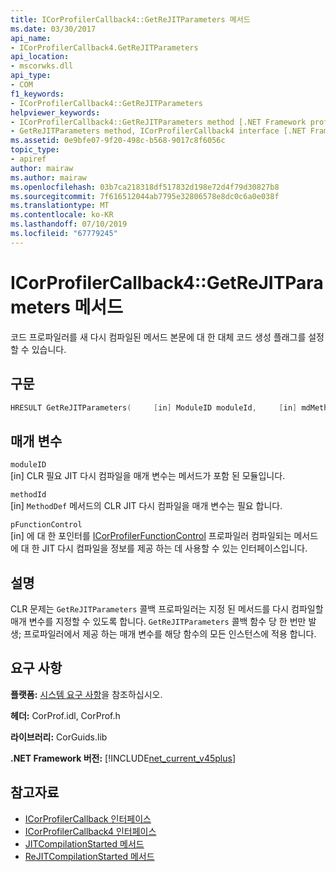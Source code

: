 ```yaml
---
title: ICorProfilerCallback4::GetReJITParameters 메서드
ms.date: 03/30/2017
api_name:
- ICorProfilerCallback4.GetReJITParameters
api_location:
- mscorwks.dll
api_type:
- COM
f1_keywords:
- ICorProfilerCallback4::GetReJITParameters
helpviewer_keywords:
- ICorProfilerCallback4::GetReJITParameters method [.NET Framework profiling]
- GetReJITParameters method, ICorProfilerCallback4 interface [.NET Framework profiling]
ms.assetid: 0e9bfe07-9f20-498c-b568-9017c8f6056c
topic_type:
- apiref
author: mairaw
ms.author: mairaw
ms.openlocfilehash: 03b7ca218318df517832d198e72d4f79d30827b8
ms.sourcegitcommit: 7f616512044ab7795e32806578e8dc0c6a0e038f
ms.translationtype: MT
ms.contentlocale: ko-KR
ms.lasthandoff: 07/10/2019
ms.locfileid: "67779245"
---
```

# <a name="icorprofilercallback4getrejitparameters-method"></a>ICorProfilerCallback4::GetReJITParameters 메서드
코드 프로파일러를 새 다시 컴파일된 메서드 본문에 대 한 대체 코드 생성 플래그를 설정할 수 있습니다.  
  
## <a name="syntax"></a>구문  
  
```cpp  
HRESULT GetReJITParameters(     [in] ModuleID moduleId,     [in] mdMethodDef methodId,     [in] ICorProfilerFunctionControl *pFunctionControl);  
```  
  
## <a name="parameters"></a>매개 변수  
 `moduleID`  
 [in] CLR 필요 JIT 다시 컴파일을 매개 변수는 메서드가 포함 된 모듈입니다.  
  
 `methodId`  
 [in] `MethodDef` 메서드의 CLR JIT 다시 컴파일을 매개 변수는 필요 합니다.  
  
 `pFunctionControl`  
 [in] 에 대 한 포인터를 [ICorProfilerFunctionControl](../../../../docs/framework/unmanaged-api/profiling/icorprofilerfunctioncontrol-interface.md) 프로파일러 컴파일되는 메서드에 대 한 JIT 다시 컴파일을 정보를 제공 하는 데 사용할 수 있는 인터페이스입니다.  
  
## <a name="remarks"></a>설명  
 CLR 문제는 `GetReJITParameters` 콜백 프로파일러는 지정 된 메서드를 다시 컴파일할 매개 변수를 지정할 수 있도록 합니다. `GetReJITParameters` 콜백 함수 당 한 번만 발생; 프로파일러에서 제공 하는 매개 변수를 해당 함수의 모든 인스턴스에 적용 합니다.  
  
## <a name="requirements"></a>요구 사항  
 **플랫폼:** [시스템 요구 사항](../../../../docs/framework/get-started/system-requirements.md)을 참조하십시오.  
  
 **헤더:** CorProf.idl, CorProf.h  
  
 **라이브러리:** CorGuids.lib  
  
 **.NET Framework 버전:** [!INCLUDE[net_current_v45plus](../../../../includes/net-current-v45plus-md.md)]  
  
## <a name="see-also"></a>참고자료

- [ICorProfilerCallback 인터페이스](../../../../docs/framework/unmanaged-api/profiling/icorprofilercallback-interface.md)
- [ICorProfilerCallback4 인터페이스](../../../../docs/framework/unmanaged-api/profiling/icorprofilercallback4-interface.md)
- [JITCompilationStarted 메서드](../../../../docs/framework/unmanaged-api/profiling/icorprofilercallback-jitcompilationstarted-method.md)
- [ReJITCompilationStarted 메서드](../../../../docs/framework/unmanaged-api/profiling/icorprofilercallback4-rejitcompilationstarted-method.md)
